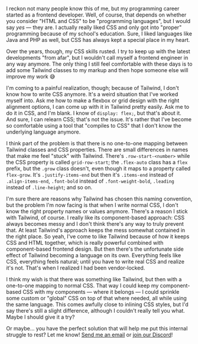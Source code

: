 I reckon not many people know this of me, but my programming career started as a frontend developer. Well, of course, that depends on whether you consider "HTML and CSS" to be "programming languages", but I would say _yes_ — they are. I actually really liked CSS and only got into "proper" programming because of my school's education. Sure, I liked languages like Java and PHP as well, but CSS has always kept a special place in my heart.

Over the years, though, my CSS skills rusted. I try to keep up with the latest developments "from afar", but I wouldn't call myself a frontend engineer in any way anymore. The only thing I still feel comfortable with these days is to add some Tailwind classes to my markup and then hope someone else will improve my work 😅

I'm coming to a painful realization, though; because of Tailwind, I don't know how to write CSS anymore. It's a weird situation that I've worked myself into. Ask me how to make a flexbox or grid design with the right alignment options, I can come up with it in Tailwind pretty easily. Ask me to do it in CSS, and I'm blank. I know of `display: flex;`, but that's about it. And sure, I can relearn CSS; that's not the issue. It's rather that I've become so comfortable using a tool that "compiles to CSS" that I don't know the underlying language anymore.

I think part of the problem is that there is no one-to-one mapping between Tailwind classes and CSS properties. There are small differences in names that make me feel "stuck" with Tailwind. There's `.row-start-<number>` while the CSS property is called `grid-row-start`; the `.flex-auto` class has a `flex` prefix, but the `.grow` class doesn't, even though it maps to a property called `flex-grow`. It's `.justify-items-end` but then it's `.items-end` instead of `.align-items-end`, `.font-bold` instead of `.font-weight-bold`, `.leading` instead of `.line-height`; and so on.

I'm sure there are reasons why Tailwind has chosen this naming convention, but the problem I'm now facing is that when I write normal CSS, I don't know the right property names or values anymore. There's a reason I stick with Tailwind, of course. I really like its component-based approach: CSS always becomes messy and I don't think there's any way to truly prevent that. At least Tailwind's approach keeps the mess somewhat contained in the right place. So yeah, I've come to like Tailwind because of how it keeps CSS and HTML together, which is really powerful combined with component-based frontend design. But then there's the unfortunate side effect of Tailwind becoming a language on its own. Everything feels like CSS, everything feels natural; until you have to write real CSS and realize it's not. That's when I realized I had been vendor-locked.

I think my wish is that there was something like Tailwind, but then with a one-to-one mapping to normal CSS. That way I could keep my component-based CSS with my components — where it belongs — I could sprinkle some custom or "global" CSS on top of that where needed, all while using the same language. This comes awfully close to inlining CSS styles, but I'd say there's still a slight difference, although I couldn't really tell you what. Maybe I should give it a try?

Or maybe… you have the perfect solution that will help me put this internal struggle to rest? Let me know! [Send me an email](mailto:brendt@stitcher.io) or [join our Discord](/discord)!